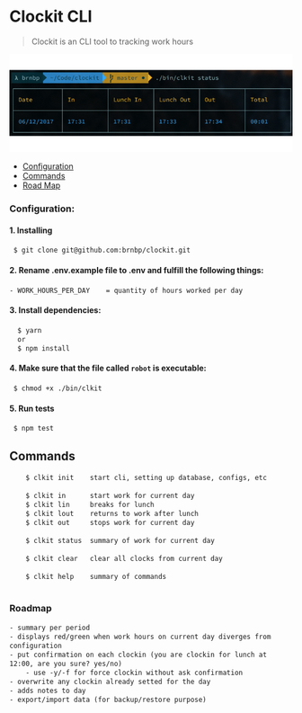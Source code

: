 
# Clockit CLI
> Clockit is an CLI tool to tracking work hours


![screenshot](https://github.com/brnbp/clockit/blob/master/github/example.gif)


- [Configuration](#configuration)
- [Commands](#commands)
- [Road Map](#roadmap)



### Configuration:
 #### 1. Installing
  ```
   $ git clone git@github.com:brnbp/clockit.git
  ```

 #### 2. Rename .env.example file to .env and fulfill the following things:
    - WORK_HOURS_PER_DAY    = quantity of hours worked per day


 #### 3. Install dependencies:
  ````
    $ yarn 
    or
    $ npm install
  ````

 #### 4. Make sure that the file called `robot` is executable:
  ````
   $ chmod +x ./bin/clkit
  ````

 #### 5. Run tests
  ````
   $ npm test
  ````


## Commands
````
    $ clkit init    start cli, setting up database, configs, etc

    $ clkit in      start work for current day
    $ clkit lin     breaks for lunch
    $ clkit lout    returns to work after lunch
    $ clkit out     stops work for current day

    $ clkit status  summary of work for current day

    $ clkit clear   clear all clocks from current day

    $ clkit help    summary of commands
     
````


### Roadmap
    - summary per period
    - displays red/green when work hours on current day diverges from configuration
    - put confirmation on each clockin (you are clockin for lunch at 12:00, are you sure? yes/no) 
        - use -y/-f for force clockin without ask confirmation
    - overwrite any clockin already setted for the day
    - adds notes to day
    - export/import data (for backup/restore purpose)